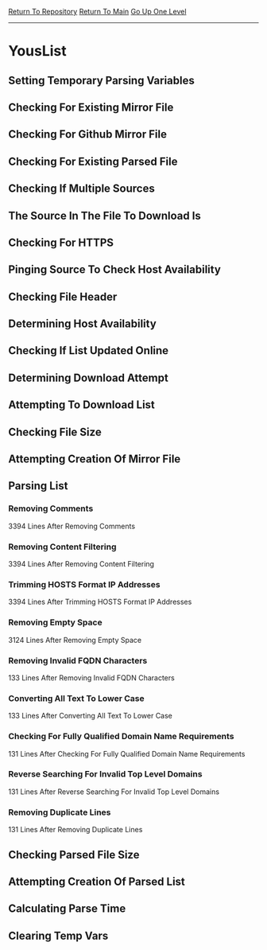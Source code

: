 [Return To Repository](https://github.com/deathbybandaid/piholeparser/)
[Return To Main](https://github.com/deathbybandaid/piholeparser/blob/master/RecentRunLogs/Mainlog.md)
[Go Up One Level](https://github.com/deathbybandaid/piholeparser/blob/master/RecentRunLogs/TopLevelScripts/30-Processing-Blacklists.md)
____________________________________
# YousList
## Setting Temporary Parsing Variables
## Checking For Existing Mirror File
## Checking For Github Mirror File
## Checking For Existing Parsed File
## Checking If Multiple Sources
## The Source In The File To Download Is
## Checking For HTTPS
## Pinging Source To Check Host Availability
## Checking File Header
## Determining Host Availability
## Checking If List Updated Online
## Determining Download Attempt
## Attempting To Download List
## Checking File Size
## Attempting Creation Of Mirror File
## Parsing List
### Removing Comments
3394 Lines After Removing Comments
### Removing Content Filtering
3394 Lines After Removing Content Filtering
### Trimming HOSTS Format IP Addresses
3394 Lines After Trimming HOSTS Format IP Addresses
### Removing Empty Space
3124 Lines After Removing Empty Space
### Removing Invalid FQDN Characters
133 Lines After Removing Invalid FQDN Characters
### Converting All Text To Lower Case
133 Lines After Converting All Text To Lower Case
### Checking For Fully Qualified Domain Name Requirements
131 Lines After Checking For Fully Qualified Domain Name Requirements
### Reverse Searching For Invalid Top Level Domains
131 Lines After Reverse Searching For Invalid Top Level Domains
### Removing Duplicate Lines
131 Lines After Removing Duplicate Lines
## Checking Parsed File Size
## Attempting Creation Of Parsed List
## Calculating Parse Time
## Clearing Temp Vars
